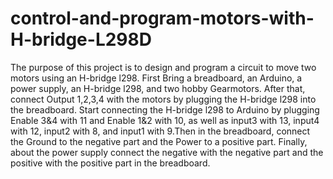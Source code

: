 # control-and-program-motors-with-H-bridge-L298D
The purpose of this project is to design and program a circuit to move two motors using an H-bridge l298.
First Bring a breadboard, an Arduino, a power supply, an H-bridge l298, and two hobby Gearmotors. After that, connect Output 1,2,3,4 with the motors by plugging the H-bridge l298 into the breadboard. Start connecting the H-bridge l298 to Arduino by plugging Enable 3&4 with 11 and Enable 1&2 with 10, as well as input3 with 13, input4 with 12, input2 with 8, and input1 with 9.Then in the breadboard, connect the Ground to the negative part and the Power to a positive part. Finally, about the power supply connect the negative with the negative part and the positive with the positive part in the breadboard.
